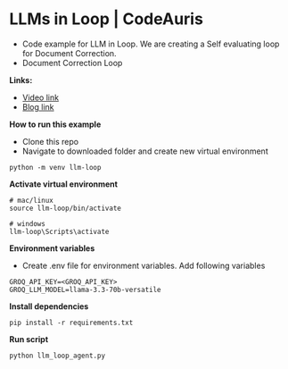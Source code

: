 #  LLMs in Loop | CodeAuris
- Code example for LLM in Loop. We are creating a Self evaluating loop for Document Correction.
- Document Correction Loop 

**Links:**
- [Video link]()
- [Blog link]()

**How to run this example**
- Clone this repo 
- Navigate to downloaded folder and create new virtual environment
```
python -m venv llm-loop
```
**Activate virtual environment**
```
# mac/linux
source llm-loop/bin/activate

# windows
llm-loop\Scripts\activate
```

**Environment variables**
- Create .env file for environment variables. Add following variables
```
GROQ_API_KEY=<GROQ_API_KEY>
GROQ_LLM_MODEL=llama-3.3-70b-versatile
```

**Install dependencies**
```
pip install -r requirements.txt
```

**Run script**
```
python llm_loop_agent.py
```
